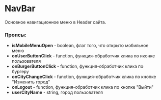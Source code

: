 # NavBar

Основное навигационное меню в Header сайта.

### Пропсы:

- **isMobileMenuOpen** - boolean, флаг того, что открыто мобильное меню
- **onUserButtonClick** - function, функция-обработчик клика по иконке пользователя
- **onBurgerButtonClick** - function, функция-обработчик клика по бургеру
- **onCityChangeClick** - function, функция-обработчик клика по кнопке "Изменить город"
- **onLogout** - function, функция-обработчик клика по кнопке "Выйти"
- **userCityName** - string, город пользователя
